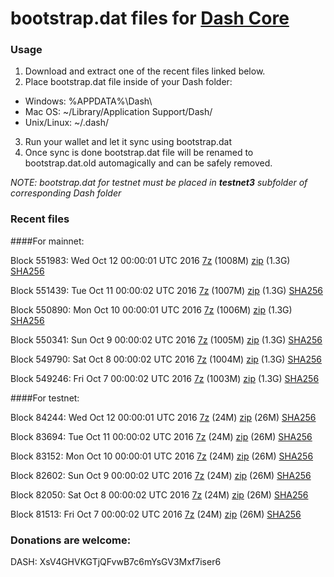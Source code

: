 # bootstrap.dat files for [Dash Core](https://www.dash.org)

### Usage

1. Download and extract one of the recent files linked below.
2. Place bootstrap.dat file inside of your Dash folder:
 - Windows: %APPDATA%\Dash\
 - Mac OS: ~/Library/Application Support/Dash/
 - Unix/Linux: ~/.dash/
3. Run your wallet and let it sync using bootstrap.dat
4. Once sync is done bootstrap.dat file will be renamed to bootstrap.dat.old automagically and can be safely removed.

_NOTE: bootstrap.dat for testnet must be placed in **testnet3** subfolder of corresponding Dash folder_

### Recent files

####For mainnet:

Block 551983: Wed Oct 12 00:00:01 UTC 2016 [7z](https://transfer.sh/Zclby/bootstrap.dat.20161012.7z) (1008M) [zip](https://transfer.sh/z38cz/bootstrap.dat.20161012.zip) (1.3G) [SHA256](https://transfer.sh/1Vvzq/sha256.txt)

Block 551439: Tue Oct 11 00:00:02 UTC 2016 [7z](https://transfer.sh/E71gI/bootstrap.dat.20161011.7z) (1007M) [zip](https://transfer.sh/AXktN/bootstrap.dat.20161011.zip) (1.3G) [SHA256](https://transfer.sh/JDic/sha256.txt)

Block 550890: Mon Oct 10 00:00:01 UTC 2016 [7z](https://transfer.sh/pB5s0/bootstrap.dat.20161010.7z) (1006M) [zip](https://transfer.sh/13QO1n/bootstrap.dat.20161010.zip) (1.3G) [SHA256](https://transfer.sh/Ew9e9/sha256.txt)

Block 550341: Sun Oct  9 00:00:02 UTC 2016 [7z](https://transfer.sh/VsZdR/bootstrap.dat.20161009.7z) (1005M) [zip](https://transfer.sh/sXkzx/bootstrap.dat.20161009.zip) (1.3G) [SHA256](https://transfer.sh/42xaS/sha256.txt)

Block 549790: Sat Oct  8 00:00:02 UTC 2016 [7z](https://transfer.sh/Wn8dV/bootstrap.dat.20161008.7z) (1004M) [zip](https://transfer.sh/6VqaR/bootstrap.dat.20161008.zip) (1.3G) [SHA256](https://transfer.sh/SYWEL/sha256.txt)

Block 549246: Fri Oct  7 00:00:02 UTC 2016 [7z](https://transfer.sh/16geZM/bootstrap.dat.20161007.7z) (1003M) [zip](https://transfer.sh/JpY8O/bootstrap.dat.20161007.zip) (1.3G) [SHA256](https://transfer.sh/FlV4y/sha256.txt)

####For testnet:

Block 84244: Wed Oct 12 00:00:01 UTC 2016 [7z](https://transfer.sh/3BY4d/bootstrap.dat.20161012.7z) (24M) [zip](https://transfer.sh/jbHkz/bootstrap.dat.20161012.zip) (26M) [SHA256](https://transfer.sh/D9ONh/sha256.txt)

Block 83694: Tue Oct 11 00:00:02 UTC 2016 [7z](https://transfer.sh/T7aIJ/bootstrap.dat.20161011.7z) (24M) [zip](https://transfer.sh/tAvu5/bootstrap.dat.20161011.zip) (26M) [SHA256](https://transfer.sh/YH7TJ/sha256.txt)

Block 83152: Mon Oct 10 00:00:01 UTC 2016 [7z](https://transfer.sh/FdiEZ/bootstrap.dat.20161010.7z) (24M) [zip](https://transfer.sh/5T82n/bootstrap.dat.20161010.zip) (26M) [SHA256](https://transfer.sh/3Ora4/sha256.txt)

Block 82602: Sun Oct  9 00:00:02 UTC 2016 [7z](https://transfer.sh/10E3ga/bootstrap.dat.20161009.7z) (24M) [zip](https://transfer.sh/15rKr8/bootstrap.dat.20161009.zip) (26M) [SHA256](https://transfer.sh/cvWKD/sha256.txt)

Block 82050: Sat Oct  8 00:00:02 UTC 2016 [7z](https://transfer.sh/yx9zv/bootstrap.dat.20161008.7z) (24M) [zip](https://transfer.sh/4xMew/bootstrap.dat.20161008.zip) (26M) [SHA256](https://transfer.sh/yfTfp/sha256.txt)

Block 81513: Fri Oct  7 00:00:02 UTC 2016 [7z](https://transfer.sh/Fnixa/bootstrap.dat.20161007.7z) (24M) [zip](https://transfer.sh/z9iNy/bootstrap.dat.20161007.zip) (26M) [SHA256](https://transfer.sh/gAQUp/sha256.txt)

### Donations are welcome:

DASH: XsV4GHVKGTjQFvwB7c6mYsGV3Mxf7iser6
